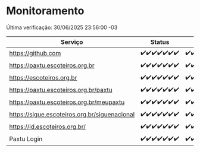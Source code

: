# Monitoramento

Última verificação: 30/06/2025 23:56:00 -03

|Serviço|Status|Últimas 24h|
|---|---|---|
|https://github.com|<span title="2025-06-24: OK=23">✔️</span><span title="2025-06-25: OK=23">✔️</span><span title="2025-06-26: OK=23">✔️</span><span title="2025-06-27: OK=23">✔️</span><span title="2025-06-28: OK=23">✔️</span><span title="2025-06-29: OK=23">✔️</span><span title="2025-06-30: OK=2">✔️</span>|<span title="30/06/2025 00:49:00 -03 : 200">✔️</span><span title="30/06/2025 01:24:00 -03 : 200">✔️</span><span title="30/06/2025 02:13:00 -03 : 200">✔️</span><span title="30/06/2025 03:15:00 -03 : 200">✔️</span><span title="30/06/2025 04:12:00 -03 : 200">✔️</span><span title="30/06/2025 05:14:00 -03 : 200">✔️</span><span title="30/06/2025 06:13:00 -03 : 200">✔️</span><span title="30/06/2025 07:11:00 -03 : 200">✔️</span><span title="30/06/2025 08:08:00 -03 : 200">✔️</span><span title="30/06/2025 09:18:00 -03 : 200">✔️</span><span title="30/06/2025 10:26:00 -03 : 200">✔️</span><span title="30/06/2025 11:10:00 -03 : 200">✔️</span><span title="30/06/2025 12:10:00 -03 : 200">✔️</span><span title="30/06/2025 13:12:00 -03 : 200">✔️</span><span title="30/06/2025 14:08:00 -03 : 200">✔️</span><span title="30/06/2025 15:13:00 -03 : 200">✔️</span><span title="30/06/2025 16:07:00 -03 : 200">✔️</span><span title="30/06/2025 17:10:00 -03 : 200">✔️</span><span title="30/06/2025 18:08:00 -03 : 200">✔️</span><span title="30/06/2025 19:09:00 -03 : 200">✔️</span><span title="30/06/2025 20:09:00 -03 : 200">✔️</span><span title="30/06/2025 21:56:00 -03 : 200">✔️</span><span title="30/06/2025 23:56:00 -03 : 200">✔️</span>|
|https://paxtu.escoteiros.org.br|<span title="2025-06-24: OK=23">✔️</span><span title="2025-06-25: OK=23">✔️</span><span title="2025-06-26: OK=23">✔️</span><span title="2025-06-27: OK=23">✔️</span><span title="2025-06-28: OK=23">✔️</span><span title="2025-06-29: OK=23">✔️</span><span title="2025-06-30: OK=2">✔️</span>|<span title="30/06/2025 00:49:00 -03 : 200">✔️</span><span title="30/06/2025 01:24:00 -03 : 200">✔️</span><span title="30/06/2025 02:13:00 -03 : 200">✔️</span><span title="30/06/2025 03:15:00 -03 : 200">✔️</span><span title="30/06/2025 04:12:00 -03 : 200">✔️</span><span title="30/06/2025 05:14:00 -03 : 200">✔️</span><span title="30/06/2025 06:13:00 -03 : 200">✔️</span><span title="30/06/2025 07:11:00 -03 : 200">✔️</span><span title="30/06/2025 08:08:00 -03 : 200">✔️</span><span title="30/06/2025 09:18:00 -03 : 200">✔️</span><span title="30/06/2025 10:26:00 -03 : 200">✔️</span><span title="30/06/2025 11:10:00 -03 : 200">✔️</span><span title="30/06/2025 12:10:00 -03 : 200">✔️</span><span title="30/06/2025 13:12:00 -03 : 200">✔️</span><span title="30/06/2025 14:08:00 -03 : 200">✔️</span><span title="30/06/2025 15:13:00 -03 : 200">✔️</span><span title="30/06/2025 16:07:00 -03 : 200">✔️</span><span title="30/06/2025 17:10:00 -03 : 200">✔️</span><span title="30/06/2025 18:08:00 -03 : 200">✔️</span><span title="30/06/2025 19:09:00 -03 : 200">✔️</span><span title="30/06/2025 20:09:00 -03 : 200">✔️</span><span title="30/06/2025 21:56:00 -03 : 200">✔️</span><span title="30/06/2025 23:56:00 -03 : 200">✔️</span>|
|https://escoteiros.org.br|<span title="2025-06-24: OK=23">✔️</span><span title="2025-06-25: OK=23">✔️</span><span title="2025-06-26: OK=23">✔️</span><span title="2025-06-27: OK=23">✔️</span><span title="2025-06-28: OK=23">✔️</span><span title="2025-06-29: OK=23">✔️</span><span title="2025-06-30: OK=2">✔️</span>|<span title="30/06/2025 00:49:00 -03 : 200">✔️</span><span title="30/06/2025 01:24:00 -03 : 200">✔️</span><span title="30/06/2025 02:13:00 -03 : 200">✔️</span><span title="30/06/2025 03:15:00 -03 : 200">✔️</span><span title="30/06/2025 04:12:00 -03 : 200">✔️</span><span title="30/06/2025 05:14:00 -03 : 200">✔️</span><span title="30/06/2025 06:13:00 -03 : 200">✔️</span><span title="30/06/2025 07:11:00 -03 : 200">✔️</span><span title="30/06/2025 08:08:00 -03 : 200">✔️</span><span title="30/06/2025 09:18:00 -03 : 200">✔️</span><span title="30/06/2025 10:26:00 -03 : 200">✔️</span><span title="30/06/2025 11:10:00 -03 : 200">✔️</span><span title="30/06/2025 12:10:00 -03 : 200">✔️</span><span title="30/06/2025 13:12:00 -03 : 200">✔️</span><span title="30/06/2025 14:08:00 -03 : 200">✔️</span><span title="30/06/2025 15:13:00 -03 : 200">✔️</span><span title="30/06/2025 16:07:00 -03 : 200">✔️</span><span title="30/06/2025 17:10:00 -03 : 200">✔️</span><span title="30/06/2025 18:08:00 -03 : 200">✔️</span><span title="30/06/2025 19:09:00 -03 : 200">✔️</span><span title="30/06/2025 20:09:00 -03 : 200">✔️</span><span title="30/06/2025 21:56:00 -03 : 200">✔️</span><span title="30/06/2025 23:56:00 -03 : 200">✔️</span>|
|https://paxtu.escoteiros.org.br/paxtu|<span title="2025-06-24: OK=23">✔️</span><span title="2025-06-25: OK=23">✔️</span><span title="2025-06-26: OK=23">✔️</span><span title="2025-06-27: OK=23">✔️</span><span title="2025-06-28: OK=23">✔️</span><span title="2025-06-29: OK=23">✔️</span><span title="2025-06-30: OK=2">✔️</span>|<span title="30/06/2025 00:49:00 -03 : 200">✔️</span><span title="30/06/2025 01:24:00 -03 : 200">✔️</span><span title="30/06/2025 02:13:00 -03 : 200">✔️</span><span title="30/06/2025 03:15:00 -03 : 200">✔️</span><span title="30/06/2025 04:12:00 -03 : 200">✔️</span><span title="30/06/2025 05:14:00 -03 : 200">✔️</span><span title="30/06/2025 06:13:00 -03 : 200">✔️</span><span title="30/06/2025 07:11:00 -03 : 200">✔️</span><span title="30/06/2025 08:08:00 -03 : 200">✔️</span><span title="30/06/2025 09:18:00 -03 : 200">✔️</span><span title="30/06/2025 10:26:00 -03 : 200">✔️</span><span title="30/06/2025 11:10:00 -03 : 200">✔️</span><span title="30/06/2025 12:10:00 -03 : 200">✔️</span><span title="30/06/2025 13:12:00 -03 : 200">✔️</span><span title="30/06/2025 14:08:00 -03 : 200">✔️</span><span title="30/06/2025 15:13:00 -03 : 200">✔️</span><span title="30/06/2025 16:07:00 -03 : 200">✔️</span><span title="30/06/2025 17:10:00 -03 : 200">✔️</span><span title="30/06/2025 18:08:00 -03 : 200">✔️</span><span title="30/06/2025 19:09:00 -03 : 200">✔️</span><span title="30/06/2025 20:09:00 -03 : 200">✔️</span><span title="30/06/2025 21:56:00 -03 : 200">✔️</span><span title="30/06/2025 23:56:00 -03 : 200">✔️</span>|
|https://paxtu.escoteiros.org.br/meupaxtu|<span title="2025-06-24: OK=23">✔️</span><span title="2025-06-25: OK=23">✔️</span><span title="2025-06-26: OK=23">✔️</span><span title="2025-06-27: OK=23">✔️</span><span title="2025-06-28: OK=23">✔️</span><span title="2025-06-29: OK=23">✔️</span><span title="2025-06-30: OK=2">✔️</span>|<span title="30/06/2025 00:49:00 -03 : 200">✔️</span><span title="30/06/2025 01:24:00 -03 : 200">✔️</span><span title="30/06/2025 02:13:00 -03 : 200">✔️</span><span title="30/06/2025 03:15:00 -03 : 200">✔️</span><span title="30/06/2025 04:12:00 -03 : 200">✔️</span><span title="30/06/2025 05:14:00 -03 : 200">✔️</span><span title="30/06/2025 06:13:00 -03 : 200">✔️</span><span title="30/06/2025 07:11:00 -03 : 200">✔️</span><span title="30/06/2025 08:08:00 -03 : 200">✔️</span><span title="30/06/2025 09:18:00 -03 : 200">✔️</span><span title="30/06/2025 10:26:00 -03 : 200">✔️</span><span title="30/06/2025 11:10:00 -03 : 200">✔️</span><span title="30/06/2025 12:10:00 -03 : 200">✔️</span><span title="30/06/2025 13:12:00 -03 : 200">✔️</span><span title="30/06/2025 14:08:00 -03 : 200">✔️</span><span title="30/06/2025 15:13:00 -03 : 200">✔️</span><span title="30/06/2025 16:07:00 -03 : 200">✔️</span><span title="30/06/2025 17:10:00 -03 : 200">✔️</span><span title="30/06/2025 18:08:00 -03 : 200">✔️</span><span title="30/06/2025 19:09:00 -03 : 200">✔️</span><span title="30/06/2025 20:09:00 -03 : 200">✔️</span><span title="30/06/2025 21:56:00 -03 : 200">✔️</span><span title="30/06/2025 23:56:00 -03 : 200">✔️</span>|
|https://sigue.escoteiros.org.br/siguenacional|<span title="2025-06-24: OK=23">✔️</span><span title="2025-06-25: OK=23">✔️</span><span title="2025-06-26: OK=23">✔️</span><span title="2025-06-27: OK=23">✔️</span><span title="2025-06-28: OK=23">✔️</span><span title="2025-06-29: OK=23">✔️</span><span title="2025-06-30: OK=2">✔️</span>|<span title="30/06/2025 00:49:00 -03 : 200">✔️</span><span title="30/06/2025 01:24:00 -03 : 200">✔️</span><span title="30/06/2025 02:13:00 -03 : 200">✔️</span><span title="30/06/2025 03:15:00 -03 : 200">✔️</span><span title="30/06/2025 04:12:00 -03 : 200">✔️</span><span title="30/06/2025 05:14:00 -03 : 200">✔️</span><span title="30/06/2025 06:13:00 -03 : 200">✔️</span><span title="30/06/2025 07:11:00 -03 : 200">✔️</span><span title="30/06/2025 08:08:00 -03 : 200">✔️</span><span title="30/06/2025 09:18:00 -03 : 200">✔️</span><span title="30/06/2025 10:26:00 -03 : 200">✔️</span><span title="30/06/2025 11:10:00 -03 : 200">✔️</span><span title="30/06/2025 12:10:00 -03 : 200">✔️</span><span title="30/06/2025 13:12:00 -03 : 200">✔️</span><span title="30/06/2025 14:08:00 -03 : 200">✔️</span><span title="30/06/2025 15:13:00 -03 : 200">✔️</span><span title="30/06/2025 16:07:00 -03 : 200">✔️</span><span title="30/06/2025 17:10:00 -03 : 200">✔️</span><span title="30/06/2025 18:08:00 -03 : 200">✔️</span><span title="30/06/2025 19:09:00 -03 : 200">✔️</span><span title="30/06/2025 20:09:00 -03 : 200">✔️</span><span title="30/06/2025 21:56:00 -03 : 200">✔️</span><span title="30/06/2025 23:56:00 -03 : 200">✔️</span>|
|https://id.escoteiros.org.br/|<span title="2025-06-24: OK=23">✔️</span><span title="2025-06-25: OK=23">✔️</span><span title="2025-06-26: OK=23">✔️</span><span title="2025-06-27: OK=23">✔️</span><span title="2025-06-28: OK=23">✔️</span><span title="2025-06-29: OK=23">✔️</span><span title="2025-06-30: OK=2">✔️</span>|<span title="30/06/2025 00:49:00 -03 : 200">✔️</span><span title="30/06/2025 01:24:00 -03 : 200">✔️</span><span title="30/06/2025 02:13:00 -03 : 200">✔️</span><span title="30/06/2025 03:15:00 -03 : 200">✔️</span><span title="30/06/2025 04:12:00 -03 : 200">✔️</span><span title="30/06/2025 05:14:00 -03 : 200">✔️</span><span title="30/06/2025 06:13:00 -03 : 200">✔️</span><span title="30/06/2025 07:11:00 -03 : 200">✔️</span><span title="30/06/2025 08:08:00 -03 : 200">✔️</span><span title="30/06/2025 09:18:00 -03 : 200">✔️</span><span title="30/06/2025 10:26:00 -03 : 200">✔️</span><span title="30/06/2025 11:10:00 -03 : 200">✔️</span><span title="30/06/2025 12:10:00 -03 : 200">✔️</span><span title="30/06/2025 13:12:00 -03 : 200">✔️</span><span title="30/06/2025 14:08:00 -03 : 200">✔️</span><span title="30/06/2025 15:13:00 -03 : 200">✔️</span><span title="30/06/2025 16:07:00 -03 : 200">✔️</span><span title="30/06/2025 17:10:00 -03 : 200">✔️</span><span title="30/06/2025 18:08:00 -03 : 200">✔️</span><span title="30/06/2025 19:09:00 -03 : 200">✔️</span><span title="30/06/2025 20:09:00 -03 : 200">✔️</span><span title="30/06/2025 21:56:00 -03 : 200">✔️</span><span title="30/06/2025 23:56:00 -03 : 200">✔️</span>|
|Paxtu Login|<span title="2025-06-24: OK=23">✔️</span><span title="2025-06-25: OK=23">✔️</span><span title="2025-06-26: OK=23">✔️</span><span title="2025-06-27: OK=23">✔️</span><span title="2025-06-28: OK=23">✔️</span><span title="2025-06-29: OK=23">✔️</span><span title="2025-06-30: OK=2">✔️</span>|<span title="30/06/2025 00:49:00 -03 : 200">✔️</span><span title="30/06/2025 01:24:00 -03 : 200">✔️</span><span title="30/06/2025 02:13:00 -03 : 200">✔️</span><span title="30/06/2025 03:15:00 -03 : 200">✔️</span><span title="30/06/2025 04:12:00 -03 : 200">✔️</span><span title="30/06/2025 05:14:00 -03 : 200">✔️</span><span title="30/06/2025 06:13:00 -03 : 200">✔️</span><span title="30/06/2025 07:11:00 -03 : 200">✔️</span><span title="30/06/2025 08:08:00 -03 : 200">✔️</span><span title="30/06/2025 09:18:00 -03 : 200">✔️</span><span title="30/06/2025 10:26:00 -03 : 200">✔️</span><span title="30/06/2025 11:10:00 -03 : 200">✔️</span><span title="30/06/2025 12:10:00 -03 : 200">✔️</span><span title="30/06/2025 13:12:00 -03 : 200">✔️</span><span title="30/06/2025 14:08:00 -03 : 200">✔️</span><span title="30/06/2025 15:13:00 -03 : 200">✔️</span><span title="30/06/2025 16:07:00 -03 : 200">✔️</span><span title="30/06/2025 17:10:00 -03 : 200">✔️</span><span title="30/06/2025 18:08:00 -03 : 200">✔️</span><span title="30/06/2025 19:09:00 -03 : 200">✔️</span><span title="30/06/2025 20:09:00 -03 : 200">✔️</span><span title="30/06/2025 21:56:00 -03 : 200">✔️</span><span title="30/06/2025 23:56:00 -03 : 200">✔️</span>|
